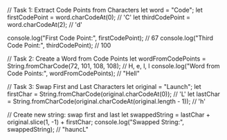 // Task 1: Extract Code Points from Characters
let word = "Code";
let firstCodePoint = word.charCodeAt(0);   // 'C'
let thirdCodePoint = word.charCodeAt(2);   // 'd'

console.log("First Code Point:", firstCodePoint);   // 67
console.log("Third Code Point:", thirdCodePoint);   // 100

// Task 2: Create a Word from Code Points
let wordFromCodePoints = String.fromCharCode(72, 101, 108, 108);  // H, e, l, l
console.log("Word from Code Points:", wordFromCodePoints);        // "Hell"

// Task 3: Swap First and Last Characters
let original = "Launch";
let firstChar = String.fromCharCode(original.charCodeAt(0));      // 'L'
let lastChar = String.fromCharCode(original.charCodeAt(original.length - 1)); // 'h'

// Create new string: swap first and last
let swappedString = lastChar + original.slice(1, -1) + firstChar;
console.log("Swapped String:", swappedString);                    // "hauncL"
